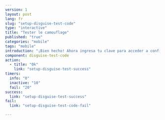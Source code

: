 ```yaml
---
version: 1
layout: post
lang: fr
slug: "setup-disguise-test-code"
type: "interactive"
title: "Tester le camouflage"
published: "true"
categories: "mobile"
tags: "mobile"
introduction: "¡Bien hecho! Ahora ingresa tu clave para acceder a configuraciones."
component: disguise-test-code
action: 
  - title: "Ok"
    link: "setup-disguise-test-success"
timers:
  info: "0"
  inactive: "10"
  fail: "20"
success: 
  link: "setup-disguise-test-success"
fail: 
  link: "setup-disguise-test-code-fail"  

---
```


